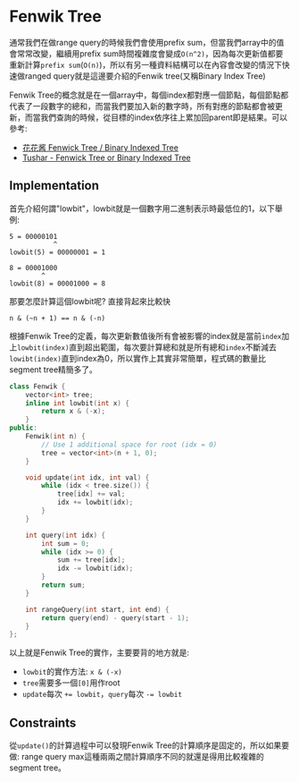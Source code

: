 # Fenwik Tree
通常我們在做range query的時候我們會使用prefix sum，但當我們array中的值會常常改變，繼續用prefix sum時間複雜度會變成`O(n^2)`，因為每次更新值都要重新計算`prefix sum`(`O(n)`)，所以有另一種資料結構可以在內容會改變的情況下快速做ranged query就是這邊要介紹的Fenwik tree(又稱Binary Index Tree)

Fenwik Tree的概念就是在一個array中，每個index都對應一個節點，每個節點都代表了一段數字的總和，而當我們要加入新的數字時，所有對應的節點都會被更新，而當我們查詢的時候，從目標的index依序往上累加回parent即是結果。可以參考:
- [花花酱 Fenwick Tree / Binary Indexed Tree](https://www.youtube.com/watch?v=WbafSgetDDk)
- [Tushar - Fenwick Tree or Binary Indexed Tree](https://www.youtube.com/watch?v=CWDQJGaN1gY)

## Implementation
首先介紹何謂"lowbit"，lowbit就是一個數字用二進制表示時最低位的1，以下舉例:
```
5 = 00000101
           ^
lowbit(5) = 00000001 = 1

8 = 00001000
        ^
lowbit(8) = 00001000 = 8
```
那要怎麼計算這個lowbit呢? 直接背起來比較快
```
n & (~n + 1) == n & (-n)
```

根據Fenwik Tree的定義，每次更新數值後所有會被影響的index就是當前`index`加上`lowbit(index)`直到超出範圍，每次要計算總和就是所有總和`index`不斷減去`lowibt(index)`直到index為0，所以實作上其實非常簡單，程式碼的數量比segment tree精簡多了。

```cpp
class Fenwik {
    vector<int> tree;
    inline int lowbit(int x) {
        return x & (-x);
    }
public:
    Fenwik(int n) {
        // Use 1 additional space for root (idx = 0)
        tree = vector<int>(n + 1, 0);
    }

    void update(int idx, int val) {
        while (idx < tree.size()) {
            tree[idx] += val;
            idx += lowbit(idx);
        }
    }

    int query(int idx) {
        int sum = 0;
        while (idx >= 0) {
            sum += tree[idx];
            idx -= lowbit(idx);
        }
        return sum;
    }

    int rangeQuery(int start, int end) {
        return query(end) - query(start - 1);
    }
};
```

以上就是Fenwik Tree的實作，主要要背的地方就是:
- `lowbit`的實作方法: `x & (-x)`
- `tree`需要多一個`[0]`用作root
- `update`每次 `+= lowbit`，`query`每次 `-= lowbit`

## Constraints
從`update()`的計算過程中可以發現Fenwik Tree的計算順序是固定的，所以如果要做: range query max這種兩兩之間計算順序不同的就還是得用比較複雜的segment tree。
